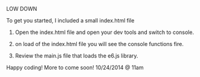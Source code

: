 LOW DOWN

To get you started, I included a small index.html file

1) Open the index.html file and open your dev tools and switch to console.

2) on load of the index.html file you will see the console functions fire.

3) Review the main.js file that loads the e6.js library. 

Happy coding!
More to come soon!
10/24/2014 @ 11am